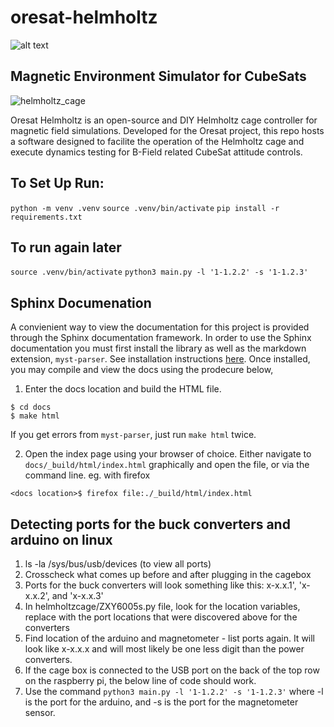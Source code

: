 # oresat-helmholtz

![alt text](https://user-images.githubusercontent.com/33878769/50576984-cde2d900-0dd2-11e9-8117-1c2e21f85c7d.png)

## Magnetic Environment Simulator for CubeSats

![helmholtz_cage](https://github.com/user-attachments/assets/6658f6dd-697b-4fe9-8dbe-10519ecca47b)


Oresat Helmholtz is an open-source and DIY Helmholtz cage controller for magnetic
field simulations. Developed for the Oresat project, this repo hosts a software designed to 
facilite the operation of the Helmholtz cage and execute dynamics testing for B-Field related 
CubeSat attitude controls.

## To Set Up Run:
`python -m venv .venv`
`source .venv/bin/activate`
`pip install -r requirements.txt`

## To run again later
`source .venv/bin/activate`
`python3 main.py -l '1-1.2.2' -s '1-1.2.3'`

## Sphinx Documenation
A convienient way to view the documentation for this project is provided through the Sphinx
documentation framework. In order to use the Sphinx documentation you must first install the 
library as well as the markdown extension, `myst-parser`. See installation instructions [here](https://www.sphinx-doc.org/en/master/usage/installation.html).
Once installed, you may compile and view the docs using the prodecure below,
1. Enter the docs location and build the HTML file.
```
$ cd docs
$ make html
```
If you get errors from `myst-parser`, just run `make html` twice.

2. Open the index page using your browser of choice. Either navigate to `docs/_build/html/index.html` graphically and open the file, or via the command line. eg. with firefox
```
<docs location>$ firefox file:./_build/html/index.html
```

## Detecting ports for the buck converters and arduino on linux
1. ls -la /sys/bus/usb/devices (to view all ports)
2. Crosscheck what comes up before and after plugging in the cagebox
3. Ports for the buck converters will look something like this: x-x.x.1', 'x-x.x.2', and 'x-x.x.3'
4. In helmholtzcage/ZXY6005s.py file, look for the location variables, replace with the port locations that were discovered above for the converters
5. Find location of the arduino and magnetometer - list ports again. It will look like x-x.x.x and will most likely be one less digit than the power converters.
6. If the cage box is connected to the USB port on the back of the top row on the raspberry pi, the below line of code should work.
7. Use the command `python3 main.py -l '1-1.2.2' -s '1-1.2.3'` where -l is the port for the arduino, and -s is the port for the magnetometer sensor.

